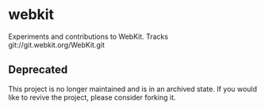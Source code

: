 # webkit

Experiments and contributions to WebKit.  Tracks git://git.webkit.org/WebKit.git

## Deprecated

This project is no longer maintained and is in an archived state. If you would like to revive the project, please consider forking it.
